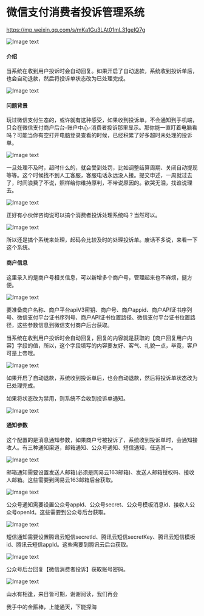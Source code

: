 # 微信支付消费者投诉管理系统

https://mp.weixin.qq.com/s/mKa1Gu3LAt01mL31geIQ7g

![Image text](https://picx.zhimg.com/v2-1a15ed334fc40b44e0359853b027f777_1440w.jpg?source=172ae18b)

#### 介绍
当系统在收到用户投诉时会自动回复。如果开启了自动退款，系统收到投诉单后，也会自动退款，然后将投诉单状态改为已处理完成。

![Image text](https://pic2.zhimg.com/80/v2-b2cc69be2ce282fe415abb355a9e159d_720w.webp)

#### 问题背景

玩过微信支付生态的，或许就有这种感受，如果收到投诉单，不会通知到手机端，只会在微信支付商户后台-账户中心-消费者投诉那里显示。那你能一直盯着电脑看吗？可能当你有空打开电脑登录查看的时候，已经积累了好多超时未处理的投诉单。

![Image text](https://pic4.zhimg.com/80/v2-23fa4dbfe5ad52d70d73ff82b92cff2f_720w.webp)

一旦处理不及时，超时什么的，就会受到处罚，比如调整结算周期、关闭自动提现等等。这个时候找不到人工客服，客服电话永远没人接。提交申述，一周就过去了，时间浪费了不说，照样给你维持原判，不带说原因的。欲哭无泪，找谁说理去。

![Image text](https://pic4.zhimg.com/80/v2-0618e479c471b9859cf8f2bf53f2e037_720w.webp)

正好有小伙伴咨询说可以搞个消费者投诉处理系统吗？当然可以。

![Image text](https://pic3.zhimg.com/80/v2-e3392b8a0acc8b9b0bd4bb48adacd49a_720w.webp)

所以还是搞个系统来处理，起码会比较及时的处理投诉单。废话不多说，来看一下这个系统。

#### 商户信息

这里录入的是商户号相关信息，可以新增多个商户号，管理起来也不麻烦，挺方便。

![Image text](https://pic1.zhimg.com/80/v2-adc8280b37ce44b623ac279778e128e0_720w.webp)

要准备商户名称、商户平台apiV3密钥、商户号、商户appid、商户API证书序列号、微信支付平台证书序列号、商户API证书位置路径、微信支付平台证书位置路径，这些参数信息到微信支付商户后台获取。

当系统在收到用户投诉时会自动回复，回复的内容就是获取的【商户回复用户内容】字段的值，所以，这个字段填写的内容要友好、客气、礼貌一点，毕竟，客户可是上帝哦。

![Image text](https://pic1.zhimg.com/80/v2-8b15947a024d0678f4c98f95a124addc_720w.webp)

如果开启了自动退款，系统收到投诉单后，也会自动退款，然后将投诉单状态改为已处理完成。

如果将状态改为禁用，则系统不会收到投诉单通知。

![Image text](https://pic2.zhimg.com/80/v2-451f18b2b333aa99aad6d034105bb6f1_720w.webp)

#### 通知参数

这个配置的是消息通知参数，如果商户号被投诉了，系统收到投诉单时，会通知接收人。有三种通知渠道，邮箱通知、公众号通知、短信通知，任选其一。

![Image text](https://pic1.zhimg.com/80/v2-58de32a7f2c351a9f6825d66b91e7a40_720w.webp)

邮箱通知需要设置发送人邮箱(必须是网易云163邮箱)、发送人邮箱授权码、接收人邮箱。这些需要到网易云163邮箱后台获取。

![Image text](https://pic2.zhimg.com/80/v2-b6ac0037854801391735913936747a61_720w.webp)

公众号通知需要设置公众号appId、公众号secret、公众号模板消息id、接收人公众号openId。这些需要到公众号后台获取。

![Image text](https://pic3.zhimg.com/80/v2-fff12d3f9821554d8051394880058726_720w.webp)

短信通知需要设置腾讯云短信secretId、腾讯云短信secretKey、腾讯云短信模板id、腾讯云短信appId。这些需要到腾讯云后台获取。

![Image text](https://pic4.zhimg.com/80/v2-e91c51b30210f3f72a48933a6816fecb_720w.webp)

公众号后台回复【微信消费者投诉】获取账号密码。

![Image text](https://pic1.zhimg.com/80/v2-fc64ca6384d51bffb28eb6e100c1185c_720w.png)

山水有相逢，来日皆可期，谢谢阅读，我们再会

我手中的金箍棒，上能通天，下能探海

